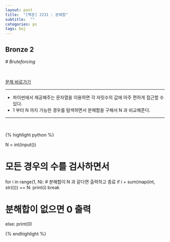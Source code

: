 ```yaml
---
layout: post
title:  "[백준] 2231 : 분해합"
subtitle:  ""
categories: ps
tags: boj
---
```


## Bronze 2
*# Bruteforcing*

<br>

[문제 바로가기](https://www.acmicpc.net/problem/2231)

---

- 파이썬에서 제공해주는 문자열을 이용하면 각 자릿수의 값에 아주 편하게 접근할 수 있다.
- 1 부터 N 까지 가능한 경우를 탐색하면서 분해합을 구해서 N 과 비교해준다.

---
<br>

{% highlight python %}

N = int(input())
# 모든 경우의 수를 검사하면서
for i in range(1, N):
    # 분해합이 N 과 같다면 출력하고 종료
    if i + sum(map(int, str(i))) == N:
        print(i)
        break
# 분해합이 없으면 0 출력
else:
    print(0)

{% endhighlight %}
